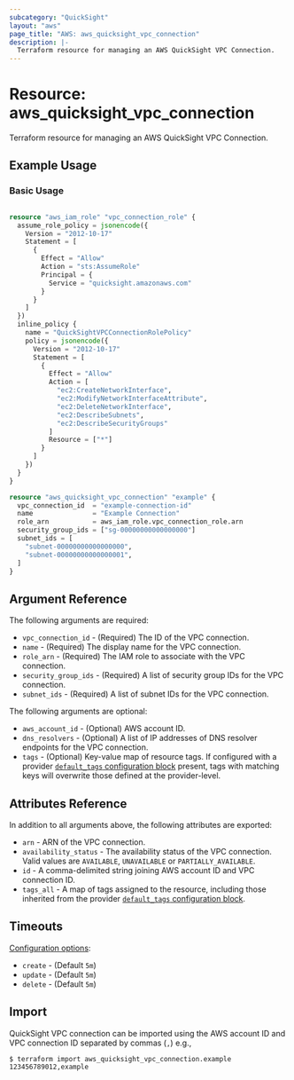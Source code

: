 ```yaml
---
subcategory: "QuickSight"
layout: "aws"
page_title: "AWS: aws_quicksight_vpc_connection"
description: |-
  Terraform resource for managing an AWS QuickSight VPC Connection.
---
```


# Resource: aws_quicksight_vpc_connection

Terraform resource for managing an AWS QuickSight VPC Connection.

## Example Usage

### Basic Usage

```terraform

resource "aws_iam_role" "vpc_connection_role" {
  assume_role_policy = jsonencode({
    Version = "2012-10-17"
    Statement = [
      {
        Effect = "Allow"
        Action = "sts:AssumeRole"
        Principal = {
          Service = "quicksight.amazonaws.com"
        }
      }
    ]
  })
  inline_policy {
    name = "QuickSightVPCConnectionRolePolicy"
    policy = jsonencode({
      Version = "2012-10-17"
      Statement = [
        {
          Effect = "Allow"
          Action = [
            "ec2:CreateNetworkInterface",
            "ec2:ModifyNetworkInterfaceAttribute",
            "ec2:DeleteNetworkInterface",
            "ec2:DescribeSubnets",
            "ec2:DescribeSecurityGroups"
          ]
          Resource = ["*"]
        }
      ]
    })
  }
}

resource "aws_quicksight_vpc_connection" "example" {
  vpc_connection_id  = "example-connection-id"
  name               = "Example Connection"
  role_arn           = aws_iam_role.vpc_connection_role.arn
  security_group_ids = ["sg-00000000000000000"]
  subnet_ids = [
    "subnet-00000000000000000",
    "subnet-00000000000000001",
  ]
}
```

## Argument Reference

The following arguments are required:

* `vpc_connection_id` - (Required) The ID of the VPC connection.
* `name` - (Required) The display name for the VPC connection.
* `role_arn` - (Required) The IAM role to associate with the VPC connection.
* `security_group_ids` - (Required) A list of security group IDs for the VPC connection.
* `subnet_ids` - (Required) A list of subnet IDs for the VPC connection.

The following arguments are optional:

* `aws_account_id` - (Optional) AWS account ID.
* `dns_resolvers` - (Optional) A list of IP addresses of DNS resolver endpoints for the VPC connection.
* `tags` - (Optional) Key-value map of resource tags. If configured with a provider [`default_tags` configuration block](https://registry.terraform.io/providers/hashicorp/aws/latest/docs#default_tags-configuration-block) present, tags with matching keys will overwrite those defined at the provider-level.

## Attributes Reference

In addition to all arguments above, the following attributes are exported:

* `arn` - ARN of the VPC connection.
* `availability_status` - The availability status of the VPC connection. Valid values are `AVAILABLE`, `UNAVAILABLE` or `PARTIALLY_AVAILABLE`.
* `id` - A comma-delimited string joining AWS account ID and VPC connection ID.
* `tags_all` - A map of tags assigned to the resource, including those inherited from the provider [`default_tags` configuration block](https://registry.terraform.io/providers/hashicorp/aws/latest/docs#default_tags-configuration-block).

## Timeouts

[Configuration options](https://developer.hashicorp.com/terraform/language/resources/syntax#operation-timeouts):

* `create` - (Default `5m`)
* `update` - (Default `5m`)
* `delete` - (Default `5m`)

## Import

QuickSight VPC connection can be imported using the AWS account ID and VPC connection ID separated by commas (`,`) e.g.,

```
$ terraform import aws_quicksight_vpc_connection.example 123456789012,example
```
